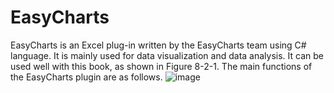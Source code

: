 # EasyCharts
EasyCharts is an Excel plug-in written by the EasyCharts team using C# language. It is mainly used for data visualization and data analysis. It can be used well with this book, as shown in Figure 8-2-1. The main functions of the EasyCharts plugin are as follows. 
 ![image](https://github.com/ButBueatiful/dotvim/raw/master/screenshots/vim-screenshot.jpg)
